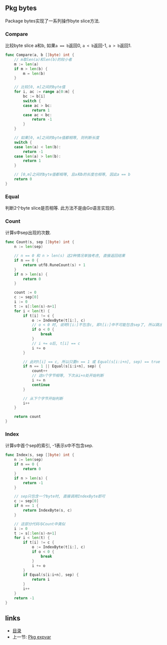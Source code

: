 Pkg bytes
----

Package bytes实现了一系列操作byte slice方法.

### Compare
比较byte slice a和b, 如果`a == b`返回0, `a < b`返回-1, `a > b`返回1.
```go
func Compare(a, b []byte) int {
	// m取len(a)和len(b)的较小者
	m := len(a)
	if m > len(b) {
		m = len(b)
	}

	// 比较[0, m]之间的byte值
	for i, ac := range a[0:m] {
		bc := b[i]
		switch {
		case ac > bc:
			return 1
		case ac < bc:
			return -1
		}
	}

	// 如果[0, m]之间的byte值都相等, 则判断长度
	switch {
	case len(a) < len(b):
		return -1
	case len(a) > len(b):
		return 1
	}

	// [0,m]之间的byte值都相等, 且a和b的长度也相等, 因此a == b
	return 0
}
```

### Equal
判断2个byte slice是否相等. 此方法不是由Go语言实现的.

### Count
计算s中sep出现的次数.
```go
func Count(s, sep []byte) int {
	n := len(sep)

	// n == 0 和 n > len(s) 这2种情况单独考虑, 直接返回结果
	if n == 0 {
		return utf8.RuneCount(s) + 1
	}
	if n > len(s) {
		return 0
	}

	count := 0
	c := sep[0]
	i := 0
	t := s[:len(s)-n+1]
	for i < len(t) {
		if t[i] != c {
			o := IndexByte(t[i:], c)
			// o < 0 时, 说明t[i:]不包含c, 即t[i:]中不可能包含sep了, 所以跳出循环
			if o < 0 {
				break
			}
			// i += o后, t[i] == c
			i += o
		}

		// 此时t[i] == c, 所以只要n == 1 或 Equal(s[i:i+n], sep) == true 都说明有新的sep出现
		if n == 1 || Equal(s[i:i+n], sep) {
			count++
			// 这n个字节相等, 下次从i+n处开始判断
			i += n
			continue
		}

		// 从下个字节开始判断
		i++
	}

	return count
}
```

### Index
计算s中首个sep的索引, -1表示s中不包含sep.
```go
func Index(s, sep []byte) int {
	n := len(sep)
	if n == 0 {
		return 0
	}
	if n > len(s) {
		return -1
	}

	// sep只包含一个byte时, 直接调用IndexByte即可
	c := sep[0]
	if n == 1 {
		return IndexByte(s, c)
	}

	// 这部分代码与Count中类似
	i := 0
	t := s[:len(s)-n+1]
	for i < len(t) {
		if t[i] != c {
			o := IndexByte(t[i:], c)
			if o < 0 {
				break
			}
			i += o
		}
		if Equal(s[i:i+n], sep) {
			return i
		}
		i++
	}
	return -1
}
```

### 

links
-----
+ [目录](../golang)
+ 上一节: [Pkg expvar](Pkg-expvar.md)
